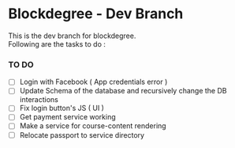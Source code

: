 # Blockdegree - Dev Branch

This is the dev branch for blockdegree.  
Following are the tasks to do : 

### TO DO 
- [ ] Login with Facebook ( App credentials error )
- [ ] Update Schema of the database and recursively change the DB interactions
- [ ] Fix login button's JS ( UI )
- [ ] Get payment service working
- [ ] Make a service for course-content rendering
- [ ] Relocate passport to service directory